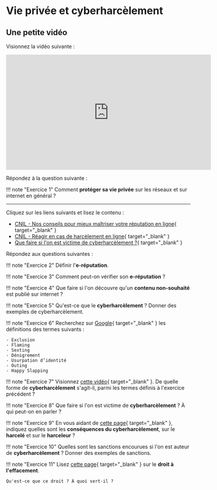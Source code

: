 # Vie privée et cyberharcèlement

## Une petite vidéo

Visionnez la vidéo suivante :

<iframe width="560" height="315" src="https://www.youtube-nocookie.com/embed/U7xOBOnQ0G4" title="YouTube video player" frameborder="0" allow="accelerometer; autoplay; clipboard-write; encrypted-media; gyroscope; picture-in-picture; web-share" allowfullscreen></iframe>

Répondez à la question suivante :

!!! note "Exercice 1"
    Comment **protéger sa vie privée** sur les réseaux et sur internet en général ?

---

Cliquez sur les liens suivants et lisez le contenu :

- [CNIL - Nos conseils pour mieux maîtriser votre réputation en ligne](https://www.cnil.fr/fr/nos-conseils-pour-mieux-maitriser-votre-reputation-en-ligne){ target="_blank" }
- [CNIL - Réagir en cas de harcèlement en ligne](https://www.cnil.fr/fr/reagir-en-cas-de-harcelement-en-ligne){ target="_blank" }
- [Que faire si l'on est victime de cyberharcèlement ?](http://webetab.ac-bordeaux.fr/college-dussarrat/fileadmin/0400729A/templates/PDF/harcelement/Harcelement_-Que_faire_-eleve_victime.pdf){ target="_blank" }

Répondez aux questions suivantes :

!!! note "Exercice 2"
    Définir l'**e-réputation**.

!!! note "Exercice 3"
    Comment peut-on vérifier son **e-réputation** ?

!!! note "Exercice 4"
    Que faire si l'on découvre qu'un **contenu non-souhaité** est publié sur internet ?

!!! note "Exercice 5"
    Qu'est-ce que le **cyberharcèlement** ? Donner des exemples de cyberharcèlement.

!!! note "Exercice 6"
    Recherchez sur [Google](https://google.fr/){ target="_blank" } les définitions des termes suivants :

    - Exclusion
    - Flaming
    - Sexting
    - Dénigrement
    - Usurpation d’identité
    - Outing
    - Happy Slapping

!!! note "Exercice 7"
    Visionnez [cette vidéo](https://www.youtube-nocookie.com/embed/l1oSY0RdK_M){ target="_blank" }.
    De quelle forme de **cyberharcèlement** s'agit-il, parmi les termes définis à l'exercice précédent ?

!!! note "Exercice 8"
    Que faire si l'on est victime de **cyberharcèlement** ? À qui peut-on en parler ?


!!! note "Exercice 9"
    En vous aidant de [cette page](https://www.education.gouv.fr/non-au-harcelement/outils-de-sensibilisation-323028){ target="_blank" }, indiquez quelles sont les **conséquences du cyberharcèlement**, sur le **harcelé** et sur le **harceleur** ?

!!! note "Exercice 10"
    Quelles sont les sanctions encourues si l'on est auteur de **cyberharcèlement** ? Donner des exemples de sanctions.

!!! note "Exercice 11"
    Lisez [cette page](https://www.cnil.fr/fr/comprendre-mes-droits/le-droit-leffacement-supprimer-vos-donnees-en-ligne){ target="_blank" } sur le **droit à l'effacement**.

    Qu'est-ce que ce droit ? À quoi sert-il ?